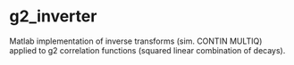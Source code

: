 # g2_inverter
Matlab implementation of inverse transforms (sim. CONTIN MULTIQ) applied to g2 correlation functions (squared linear combination of decays).
